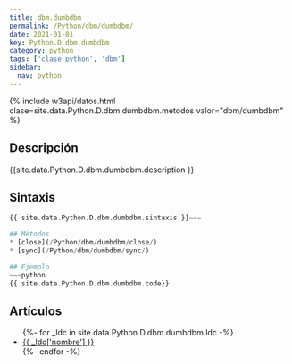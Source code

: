 ```yaml
---
title: dbm.dumbdbm
permalink: /Python/dbm/dumbdbm/
date: 2021-01-01
key: Python.D.dbm.dumbdbm
category: python
tags: ['clase python', 'dbm']
sidebar: 
  nav: python
---
```


{% include w3api/datos.html clase=site.data.Python.D.dbm.dumbdbm.metodos valor="dbm/dumbdbm" %}

## Descripción
{{site.data.Python.D.dbm.dumbdbm.description }}

## Sintaxis
~~~python
{{ site.data.Python.D.dbm.dumbdbm.sintaxis }}~~~

## Métodos
* [close](/Python/dbm/dumbdbm/close/)
* [sync](/Python/dbm/dumbdbm/sync/)

## Ejemplo
~~~python
{{ site.data.Python.D.dbm.dumbdbm.code}}
~~~

## Artículos
<ul>
{%- for _ldc in site.data.Python.D.dbm.dumbdbm.ldc -%}
   <li>
       <a href="{{_ldc['url'] }}">{{ _ldc['nombre'] }}</a>
   </li>
{%- endfor -%}
</ul>

